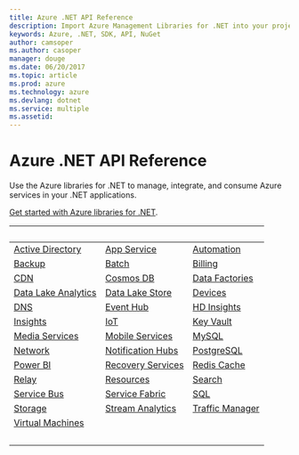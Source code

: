 ```yaml
---
title: Azure .NET API Reference
description: Import Azure Management Libraries for .NET into your project
keywords: Azure, .NET, SDK, API, NuGet
author: camsoper
ms.author: casoper
manager: douge
ms.date: 06/20/2017
ms.topic: article
ms.prod: azure
ms.technology: azure
ms.devlang: dotnet
ms.service: multiple
ms.assetid:
---
```


# Azure .NET API Reference

Use the Azure libraries for .NET to manage, integrate, and consume Azure services in your .NET applications.

[Get started with Azure libraries for .NET](dotnet-sdk-azure-get-started.md).

| &nbsp; | &nbsp; | &nbsp; |
|--------|--------|--------|
| [Active Directory](/dotnet/api/overview/azure/activedirectory) | [App Service](/dotnet/api/overview/azure/appservice) | [Automation](/dotnet/api/overview/azure/automation) |
| [Backup](/dotnet/api/overview/azure/backup) | [Batch](/dotnet/api/overview/azure/batch) | [Billing](/dotnet/api/overview/azure/billing) |
| [CDN](/dotnet/api/overview/azure/cdn) | [Cosmos DB](/dotnet/api/overview/azure/cosmosdb) | [Data Factories](/dotnet/api/overview/azure/datafactories) |
| [Data Lake Analytics](/dotnet/api/overview/azure/datalakeanalytics) | [Data Lake Store](/dotnet/api/overview/azure/datalakestore) | [Devices](/dotnet/api/overview/azure/devices) |
| [DNS](/dotnet/api/overview/azure/dns) | [Event Hub](/dotnet/api/overview/azure/eventhub) | [HD Insights](/dotnet/api/overview/azure/hdinsights) |
| [Insights](/dotnet/api/overview/azure/insights) | [IoT](/dotnet/api/overview/azure/iot) | [Key Vault](/dotnet/api/overview/azure/keyvault) |
| [Media Services](/dotnet/api/overview/azure/mediaservices) | [Mobile Services](/dotnet/api/overview/azure/mobileservices) | [MySQL](/dotnet/api/overview/azure/mysql) | 
| [Network](/dotnet/api/overview/azure/network) | [Notification Hubs](/dotnet/api/overview/azure/notificationhubs) | [PostgreSQL](/dotnet/api/overview/azure/postgresql) |
| [Power BI](/dotnet/api/overview/azure/powerbi) | [Recovery Services](/dotnet/api/overview/azure/recoveryservices) | [Redis Cache](/dotnet/api/overview/azure/rediscache) 
| [Relay](/dotnet/api/overview/azure/relay) | [Resources](/dotnet/api/overview/azure/resources) | [Search](/dotnet/api/overview/azure/search) | 
| [Service Bus](/dotnet/api/overview/azure/servicebus) | [Service Fabric](/dotnet/api/overview/azure/servicefabric) | [SQL](/dotnet/api/overview/azure/sql) |
| [Storage](/dotnet/api/overview/azure/storage) | [Stream Analytics](/dotnet/api/overview/azure/streamanalytics) | [Traffic Manager](/dotnet/api/overview/azure/trafficmanager) |
| [Virtual Machines](/dotnet/api/overview/azure/virtualmachines) |||
| &nbsp; | &nbsp; | &nbsp; |
